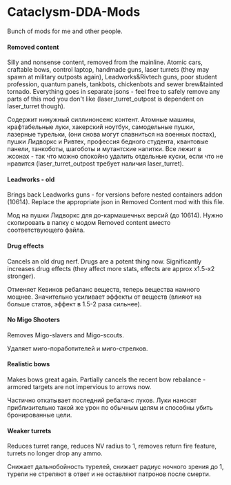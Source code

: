 # Cataclysm-DDA-Mods
Bunch of mods for me and other people.

#### **Removed content**

Silly and nonsense content, removed from the mainline. Atomic cars, craftable bows, control laptop, handmade guns, laser turrets (they may spawn at military outposts again), Leadworks&Rivtech guns, poor student profession, quantum panels, tankbots, chickenbots and sewer brew&tainted tornado. Everything goes in separate jsons - feel free to safely remove any parts of this mod you don't like (laser_turret_outpost is dependent on laser_turret though).

Содержит нинужный силлинонсенс контент. Атомные машины, крафтабельные луки, хакерский ноутбук, самодельные пушки, лазерные турельки, (они снова могут спавниться на военных постах), пушки Лидворкс и Ривтех, профессия бедного студента, квантовые панели, танкоботы, шагоботы и мутантские напитки. Все лежит в жсонах - так что можно спокойно удалить отдельные куски, если что не нравится (laser_turret_outpost требует наличия laser_turret).

#### **Leadworks - old**

Brings back Leadworks guns - for versions before nested containers addon (10614). Replace the appropriate json in Removed Content mod with this file.

Мод на пушки Лидворкс для до-кармашечных версий (до 10614). Нужно скопировать в папку с модом Removed content вместо соответствующего файла.

#### **Drug effects**

Cancels an old drug nerf. Drugs are a potent thing now. Significantly increases drug effects (they affect more stats, effects are approx x1.5-x2 stronger).

Отменяет Кевинов ребаланс веществ, теперь вещества намного мощнее. Значительно усиливает эффекты от веществ (влияют на больше статов, эффект в 1.5-2 раза сильнее).

#### **No Migo Shooters**

Removes Migo-slavers and Migo-scouts.

Удаляет миго-поработителей и миго-стрелков.

#### **Realistic bows**

Makes bows great again. Partially cancels the recent bow rebalance - armored targets are not impervious to arrows now.

Частично откатывает последний ребаланс луков. Луки наносят приблизительно такой же урон по обычным целям и способны убить бронированные цели.

#### **Weaker turrets**

Reduces turret range, reduces NV radius to 1, removes return fire feature, turrets no longer drop any ammo.

Снижает дальнобойность турелей, снижает радиус ночного зрения до 1, турели не стреляют в ответ и не оставляют патронов после смерти.
